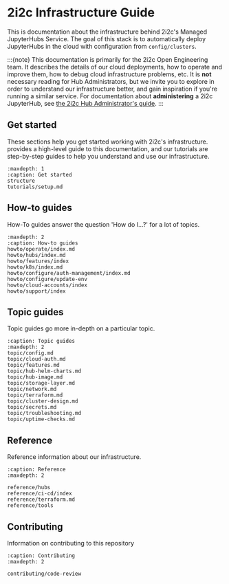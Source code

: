 # 2i2c Infrastructure Guide

This is documentation about the infrastructure behind 2i2c's Managed JupyterHubs Service.
The goal of this stack is to automatically deploy JupyterHubs in the cloud with configuration from `config/clusters`.

:::{note}
This documentation is primarily for the 2i2c Open Engineering team.
It describes the details of our cloud deployments, how to operate and improve them, how to debug cloud infrastructure problems, etc.
It is **not** necessary reading for Hub Administrators, but we invite you to explore in order to understand our infrastructure better, and gain inspiration if you're running a similar service.
For documentation about **administering** a 2i2c JupyterHub, see [the 2i2c Hub Administrator's guide](https://docs.2i2c.org).
:::

## Get started

These sections help you get started working with 2i2c's infrastructure.
[](structure) provides a high-level guide to this documentation, and our tutorials are step-by-step guides to help you understand and use our infrastructure.

```{toctree}
:maxdepth: 1
:caption: Get started
structure
tutorials/setup.md
```

## How-to guides

How-To guides answer the question 'How do I...?' for a lot of topics.

```{toctree}
:maxdepth: 2
:caption: How-to guides
howto/operate/index.md
howto/hubs/index.md
howto/features/index
howto/k8s/index.md
howto/configure/auth-management/index.md
howto/configure/update-env
howto/cloud-accounts/index
howto/support/index
```

## Topic guides

Topic guides go more in-depth on a particular topic.

```{toctree}
:caption: Topic guides
:maxdepth: 2
topic/config.md
topic/cloud-auth.md
topic/features.md
topic/hub-helm-charts.md
topic/hub-image.md
topic/storage-layer.md
topic/network.md
topic/terraform.md
topic/cluster-design.md
topic/secrets.md
topic/troubleshooting.md
topic/uptime-checks.md
```

## Reference

Reference information about our infrastructure.

```{toctree}
:caption: Reference
:maxdepth: 2

reference/hubs
reference/ci-cd/index
reference/terraform.md
reference/tools
```

## Contributing

Information on contributing to this repository

```{toctree}
:caption: Contributing
:maxdepth: 2

contributing/code-review
```
